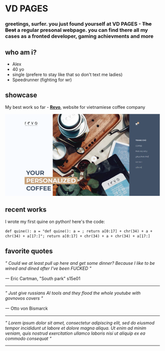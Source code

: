 # VD PAGES

### greetings, surfer. you just found yourself at VD PAGES - ~~The Best~~ a regular presonal webpage. you can find there all my cases as a fronted developer, gaming achievments and more

## who am i?

* Alex
* 40 yo
* single (prefere to stay like that so don't text me ladies)
* Speedrunner (fighting for wr)

## showcase

My best work so far - **[Revo](https://vely-d.github.io/Revo/)**, website for vietnamiese coffee company 

[![alt text](revo-hero.png)](https://vely-d.github.io/Revo/)

## recent works

I wrote my first quine on python! here's the code:

```
def quine(): a = "def quine(): a = ; return a[0:17] + chr(34) + a + chr(34) + a[17:]"; return a[0:17] + chr(34) + a + chr(34) + a[17:]
```

## favorite quotes

*" Could we at least pull up here and get some dinner? Because I like to be wined and dined after I've been FUCKED "*

一 Eric Cartman, "South park" s15e01 
___

*" Just give russians AI tools and they flood the whole youtube with govnovos covers "*

一 Otto von Bismarck
___

*" Lorem ipsum dolor sit amet, consectetur adipiscing elit, sed do eiusmod tempor incididunt ut labore et dolore magna aliqua. Ut enim ad minim veniam, quis nostrud exercitation ullamco laboris nisi ut aliquip ex ea commodo consequat "*

___